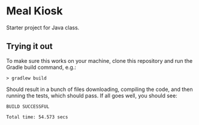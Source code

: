 # Meal Kiosk

Starter project for Java class.

## Trying it out

To make sure this works on your machine, clone this repository and run the Gradle build command, e.g.:

```
> gradlew build
```

Should result in a bunch of files downloading, compiling the code, and then running the tests, which should pass.
If all goes well, you should see:

```
BUILD SUCCESSFUL

Total time: 54.573 secs
```
